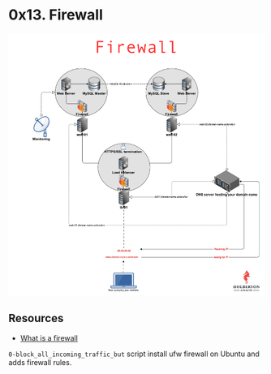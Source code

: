 # 0x13. Firewall
![Firewall](images/firewall.png)

## Resources
* [What is a firewall](https://en.wikipedia.org/wiki/Firewall_%28computing%29)

`0-block_all_incoming_traffic_but` script install ufw firewall on Ubuntu and adds firewall rules.
